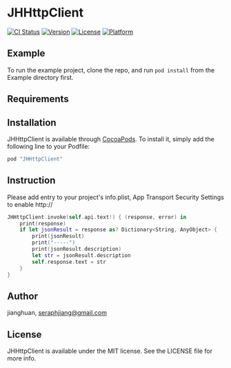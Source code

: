 # JHHttpClient

[![CI Status](http://img.shields.io/travis/jianghuan/JHHttpClient.svg?style=flat)](https://travis-ci.org/jianghuan/JHHttpClient)
[![Version](https://img.shields.io/cocoapods/v/JHHttpClient.svg?style=flat)](http://cocoapods.org/pods/JHHttpClient)
[![License](https://img.shields.io/cocoapods/l/JHHttpClient.svg?style=flat)](http://cocoapods.org/pods/JHHttpClient)
[![Platform](https://img.shields.io/cocoapods/p/JHHttpClient.svg?style=flat)](http://cocoapods.org/pods/JHHttpClient)

## Example

To run the example project, clone the repo, and run `pod install` from the Example directory first.

## Requirements

## Installation

JHHttpClient is available through [CocoaPods](http://cocoapods.org). To install
it, simply add the following line to your Podfile:

```ruby
pod "JHHttpClient"
```

## Instruction

Please add entry to your project's info.plist, App Transport Security Settings to enable http://

```swift
JHHttpClient.invoke(self.api.text!) { (response, error) in
    print(response)
    if let jsonResult = response as? Dictionary<String, AnyObject> {
        print(jsonResult)
        print("-----")
        print(jsonResult.description)
        let str = jsonResult.description
        self.response.text = str
    }
}
```

## Author

jianghuan, seraphjiang@gmail.com

## License

JHHttpClient is available under the MIT license. See the LICENSE file for more info.
